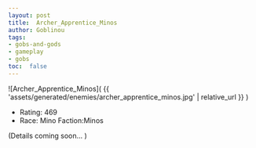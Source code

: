 ```yaml
---
layout: post
title:  Archer_Apprentice_Minos
author: Goblinou
tags:
- gobs-and-gods
- gameplay
- gobs
toc:  false
---
```


![Archer_Apprentice_Minos]( {{ 'assets/generated/enemies/archer_apprentice_minos.jpg' | relative_url }} )
- Rating: 469
- Race: Mino  Faction:Minos

(Details coming soon... )